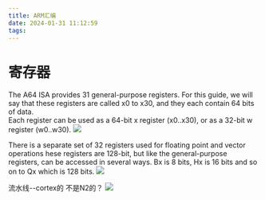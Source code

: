```yaml
---
title: ARM汇编
date: 2024-01-31 11:12:59
tags:
---
```

# 寄存器
The A64 ISA provides 31 general-purpose registers. For this guide, we will say that these registers
are called x0 to x30, and they each contain 64 bits of data.  
Each register can be used as a 64-bit x register (x0..x30), or as a 32-bit w register
(w0..w30).
<img src="./2024-01-31-11-22-44.png">

There is a separate set of 32 registers used for floating point and vector operations
hese registers are 128-bit, but like the general-purpose registers, can be accessed in several ways. Bx is 8 bits, Hx is 16 bits and so on to Qx which is 128 bits.
<img src="./2024-01-31-11-25-00.png">


流水线--cortex的 不是N2的？
<img src="./2024-01-31-13-49-06.png">